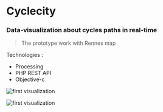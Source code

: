 # Cyclecity

### Data-visualization about cycles paths in real-time
> The prototype work with Rennes map

Technologies :

* Processing
* PHP REST API
* Objective-c

![first visualization](result/cyclecity_02.jpg)

![first visualization](result/cyclecity_03.jpg)
